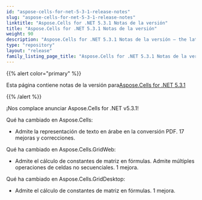 ```yaml
---
id: "aspose-cells-for-net-5-3-1-release-notes"
slug: "aspose-cells-for-net-5-3-1-release-notes"
linktitle: "Aspose.Cells for .NET 5.3.1 Notas de la versión"
title: "Aspose.Cells for .NET 5.3.1 Notas de la versión"
weight: 90
description: "Aspose.Cells for .NET 5.3.1 Notas de la versión – the latest updates and fixes."
type: "repository"
layout: "release"
family_listing_page_title: "Aspose.Cells for .NET 5.3.1 Notas de la versión"
---
```

{{% alert color="primary" %}} 

 Esta página contiene notas de la versión para[Aspose.Cells for .NET 5.3.1](https://releases.aspose.com/cells/net/new-releases/aspose.cells-for-.net-5.3.1/)

{{% /alert %}} 

 ¡Nos complace anunciar Aspose.Cells for .NET v5.3.1!

 Qué ha cambiado en Aspose.Cells:

- Admite la representación de texto en árabe en la conversión PDF.
 17 mejoras y correcciones.

 Qué ha cambiado en Aspose.Cells.GridWeb:

- Admite el cálculo de constantes de matriz en fórmulas.
 Admite múltiples operaciones de celdas no secuenciales.
 1 mejora.



 Qué ha cambiado en Aspose.Cells.GridDesktop:

- Admite el cálculo de constantes de matriz en fórmulas.
 1 mejora.
